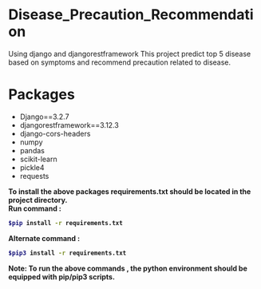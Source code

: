 # Disease_Precaution_Recommendation
Using django and djangorestframework
This project predict top 5 disease based on symptoms and recommend precaution related to disease.

# Packages

- Django==3.2.7
- djangorestframework==3.12.3
- django-cors-headers
- numpy
- pandas
- scikit-learn
- pickle4
- requests

<b> To install the above packages requirements.txt should be located in the project directory.</b>\
<b>Run command :
```bash 
$pip install -r requirements.txt
```
<b>Alternate command :
 ```bash  
 $pip3 install -r requirements.txt 
 ```
<b>Note</b>: To run the above commands , the python environment should be equipped with pip/pip3
scripts.


